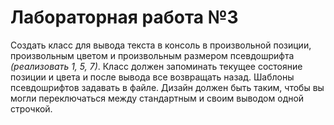 # Лабораторная работа №3
Создать класс для вывода текста в консоль в произвольной
позиции, произвольным цветом и произвольным размером псевдошрифта
_(реализовать 1, 5, 7)_. 
Класс должен запоминать текущее состояние позиции и цвета и после 
вывода все возвращать назад. Шаблоны псевдошрифтов задавать в файле.
Дизайн должен быть таким, чтобы вы могли переключаться между стандартным
и своим выводом одной строчкой.
